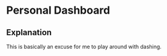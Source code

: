 # Personal Dashboard

## Explanation
This is basically an excuse for me to play around with dashing.
